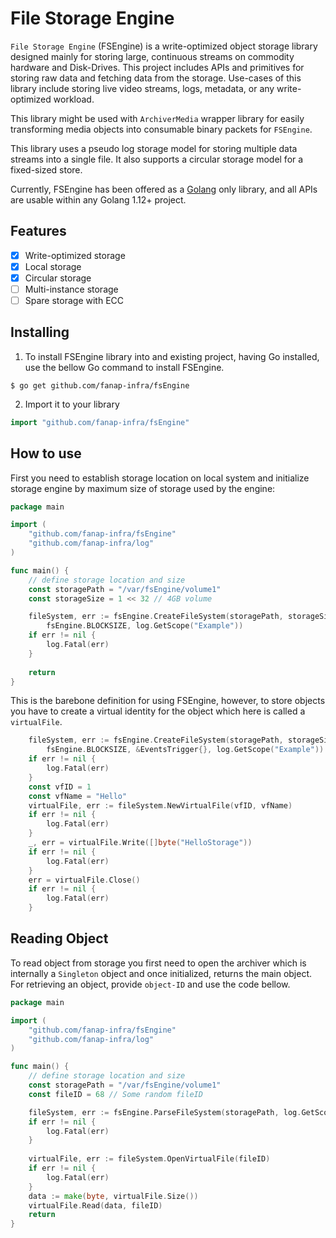 # File Storage Engine

`File Storage Engine` (FSEngine) is a write-optimized object storage library designed mainly for storing large, continuous streams on commodity hardware and Disk-Drives. This project includes APIs and primitives for storing raw data and fetching data from the storage. Use-cases of this library include storing live video streams, logs, metadata, or any write-optimized workload.

This library might be used with `ArchiverMedia` wrapper library for easily transforming media objects into consumable binary packets for `FSEngine`.

This library uses a pseudo log storage model for storing multiple data streams into a single file. It also supports a circular storage model for a fixed-sized store.

Currently, FSEngine has been offered as a [Golang](https://www.golang.com) only library, and all APIs are usable within any Golang 1.12+ project.

## Features
- [x] Write-optimized storage
- [x] Local storage
- [x] Circular storage
- [ ] Multi-instance storage
- [ ] Spare storage with ECC

## Installing
1. To install FSEngine library into and existing project, having Go installed, use the bellow Go command to install FSEngine.
```shell
$ go get github.com/fanap-infra/fsEngine
```
2. Import it to your library
```go
import "github.com/fanap-infra/fsEngine"
```
## How to use
First you need to establish storage location on local system and initialize storage engine by maximum size of storage used by the engine:

```go
package main

import (
	"github.com/fanap-infra/fsEngine"
	"github.com/fanap-infra/log"
)

func main() {
	// define storage location and size
	const storagePath = "/var/fsEngine/volume1"
	const storageSize = 1 << 32 // 4GB volume

	fileSystem, err := fsEngine.CreateFileSystem(storagePath, storageSize,
		fsEngine.BLOCKSIZE, log.GetScope("Example"))
	if err != nil {
		log.Fatal(err)
	}
	
	return
}


```

This is the barebone definition for using FSEngine, however, to store objects you have to create a virtual identity for the object which here is called a `virtualFile`.
```go
	fileSystem, err := fsEngine.CreateFileSystem(storagePath, storageSize,
		fsEngine.BLOCKSIZE, &EventsTrigger{}, log.GetScope("Example"))
	if err != nil {
		log.Fatal(err)
	}
    const vfID = 1
    const vfName = "Hello"
    virtualFile, err := fileSystem.NewVirtualFile(vfID, vfName)
    if err != nil {
        log.Fatal(err)
    }
    _, err = virtualFile.Write([]byte("HelloStorage"))
    if err != nil {
        log.Fatal(err)
    }
    err = virtualFile.Close()
	if err != nil {
        log.Fatal(err)
    }
```
## Reading Object

To read object from storage you first need to open the archiver which is internally a `Singleton` object and once initialized, returns the main object. For retrieving an object, provide `object-ID` and use the code bellow.
```go
package main

import (
	"github.com/fanap-infra/fsEngine"
	"github.com/fanap-infra/log"
)

func main() {
	// define storage location and size
	const storagePath = "/var/fsEngine/volume1"
	const fileID = 68 // Some random fileID

	fileSystem, err := fsEngine.ParseFileSystem(storagePath, log.GetScope("Example"))
	if err != nil {
		log.Fatal(err)
	}
	
	virtualFile, err := fileSystem.OpenVirtualFile(fileID)
	if err != nil {
		log.Fatal(err)
	}
	data := make(byte, virtualFile.Size())
	virtualFile.Read(data, fileID)
	return
}
```


[comment]: <> (TODO: Complete readFile section)
[comment]: <> (## Reading an object from storage)

[comment]: <> (To read an object from storage, Open )
